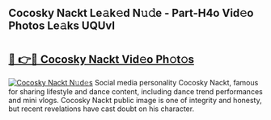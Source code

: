 ## Cocosky Nackt Le𝚊k𝚎d N𝚞𝚍e - Part-H4o Vid𝚎o Photos Le𝚊ks UQUvI

# <h2><a href="http://fb07hr1.evod.top/?m=Cocosky+Nackt">🔗 👉🔴 Cocosky Nackt Vid𝚎o Ph𝚘t𝚘s</a></h2>

[![Cocosky Nackt N𝚞d𝚎s](https://i.imgur.com/8V9OHl7.gif)](http://fb07hr1.evod.top/?m=Cocosky+Nackt)
Social media personality Cocosky Nackt, famous for sharing lifestyle and dance content, including dance trend performances and mini vlogs. Cocosky Nackt public image is one of integrity and honesty, but recent revelations have cast doubt on his character. 
